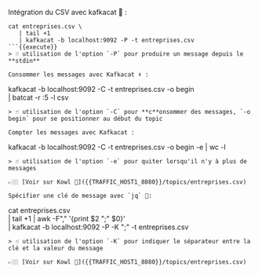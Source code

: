 Intégration du CSV avec kafkacat 🚀 : 
```
cat entreprises.csv \
   | tail +1
   | kafkacat -b localhost:9092 -P -t entreprises.csv
```{{execute}}
> ☝️ utilisation de l'option `-P` pour produire un message depuis le **stdin**

Consommer les messages avec Kafkacat ⬇️ : 
```
kafkacat -b localhost:9092 -C -t entreprises.csv -o begin \
   | batcat -r :5 -l csv
```{{execute}}_
> ☝️ utilisation de l'option `-C` pour **c**onsommer des messages, `-o begin` pour se positionner au début du topic

Compter les messages avec Kafkacat :
```
kafkacat -b localhost:9092 -C -t entreprises.csv -o begin -e | wc -l
```{{execute}}_
> ☝️ utilisation de l'option `-e` pour quiter lorsqu'il n'y à plus de messages

👉🏼 [Voir sur Kowl 🤩]({{TRAFFIC_HOST1_8080}}/topics/entreprises.csv)

Spécifier une clé de message avec `jq` 🚀:
```
cat entreprises.csv \
   | tail +1
   | awk -F"," '{print $2 ";" $0}' \
   | kafkacat -b localhost:9092 -P -K ";" -t entreprises.csv
```{{execute}}
> ☝️ utilisation de l'option `-K` pour indiquer le séparateur entre la clé et la valeur du message

👉🏼 [Voir sur Kowl 🤩]({{TRAFFIC_HOST1_8080}}/topics/entreprises.csv)